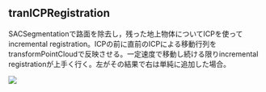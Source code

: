tranICPRegistration
---
SACSegmentationで路面を除去し，残った地上物体についてICPを使ってincremental registration。ICPの前に直前のICPによる移動行列をtransformPointCloudで反映させる。一定速度で移動し続ける限りincremental registrationが上手く行く。左がその結果で右は単純に追加した場合。

![](https://github.com/eiichiromomma/pcl_samples/blob/master/tranICPRegistration/tranICPRegistration-screenshot.png)
